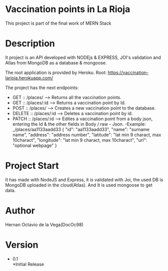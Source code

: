 # Vaccination points in La Rioja
This project is part of the final work of MERN Stack

# Description

It project is an API developed with NODEjs & EXPRESS, JOI's validation and Atlas from MongoDB as a database & mongoose.

The root application is provided by Heroku. 
Root: https://vaccination-larioja.herokuapp.com/

The project has the next endpoints:
- GET :: /places/ --> Returns all the vaccination points.
- GET :: /places/:id --> Returns a vaccination point by Id.
- POST :: /places/ --> Creates a new vaccination point to the database.
- DELETE :: /places/:id --> Deletes a vaccination point by id.
- PATCH :: /places/:id --> Edites a vaccination point from a body json, entering the Id & the other fields in Body / raw - Json.
    -Example: _/places/aa1133aadd33
     {  "id": "aa1133aadd33",
     "name": "surname name",
     "address": "address number",
     "latitude": "lat min 9 charact, max 10charact",
     "longitude": "lat min 9 charact, max 10charact",
     "url": "optional webpage" }

# Project Start
It has made with NodeJS and Express, it is validated with Joi, the used DB is MongoDB uploaded in the cloud(Atlas). And It is used mongoose to get data. 

# Author
Hernan Octavio de la Vega(DocOc98)

# Version
* 0.1  
*Initial Release

